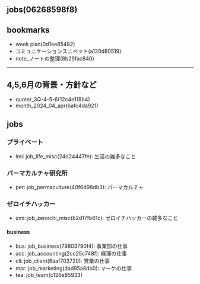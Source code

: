 jobs(06268598f8)
---

## bookmarks
- week plan(0d1ee85482)
- コミュニケーションスニペット(a120d80519)
- note_ノートの整理(8b29fac840)

---

## 4,5,6月の背景・方針など
- quoter_3Q-4-5-6(12c4e118b4)
- month_2024_04_apr(bafc4da921)

## jobs
### プライベート
- lmi: job_life_misc(24d24447fe): 生活の雑多なこと
### パーマカルチャ研究所
- per: job_permaculture(40f6d98db3): パーマカルチャ
### ゼロイチハッカー
- zmi: job_zeroichi_misc(b2d17fb61c): ゼロイチハッカーの雑多なこと
#### business
- bus: job_business(79803790f4): 事業部の仕事
- acc: job_accounting(2cc25c748f): 経理の仕事
- cli: job_client(6aaf703720): 営業の仕事
- mar: job_marketing(dad95a8db0): マーケの仕事
- tea: job_team(c126e85933)



